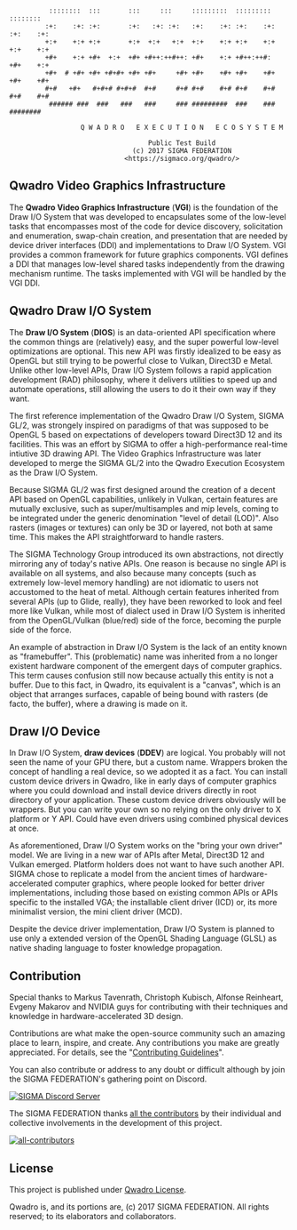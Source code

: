 ```

          ::::::::  :::       :::     :::     :::::::::  :::::::::   ::::::::
         :+:    :+: :+:       :+:   :+: :+:   :+:    :+: :+:    :+: :+:    :+:
         +:+    +:+ +:+       +:+  +:+   +:+  +:+    +:+ +:+    +:+ +:+    +:+
         +#+    +:+ +#+  +:+  +#+ +#++:++#++: +#+    +:+ +#++:++#:  +#+    +:+
         +#+  # +#+ +#+ +#+#+ +#+ +#+     +#+ +#+    +#+ +#+    +#+ +#+    +#+
         #+#   +#+   #+#+# #+#+#  #+#     #+# #+#    #+# #+#    #+# #+#    #+#
          ###### ###  ###   ###   ###     ### #########  ###    ###  ########

                  Q W A D R O   E X E C U T I O N   E C O S Y S T E M

                                   Public Test Build
                               (c) 2017 SIGMA FEDERATION
                             <https://sigmaco.org/qwadro/>

```

## Qwadro Video Graphics Infrastructure
The **Qwadro Video Graphics Infrastructure** (**VGI**) is the foundation of the Draw I/O System that was developed to encapsulates some of the low-level tasks that encompasses most of the code for device discovery, solicitation and enumeration, swap-chain creation, and presentation that are needed by device driver interfaces (DDI) and implementations to Draw I/O System. VGI provides a common framework for future graphics components. VGI defines a DDI that manages low-level shared tasks independently from the drawing mechanism runtime. The tasks implemented with VGI will be handled by the VGI DDI.

## Qwadro Draw I/O System
The **Draw I/O System** (**DIOS**) is an data-oriented API specification where the common things are (relatively) easy, and the super powerful low-level optimizations are optional. This new API was firstly idealized to be easy as OpenGL but still trying to be powerful close to Vulkan, Direct3D e Metal. Unlike other low-level APIs, Draw I/O System follows a rapid application development (RAD) philosophy, where it delivers utilities to speed up and automate operations, still allowing the users to do it their own way if they want.

The first reference implementation of the Qwadro Draw I/O System, SIGMA GL/2, was strongely inspired on paradigms of that was supposed to be OpenGL 5 based on expectations of developers toward Direct3D 12 and its facilities. This was an effort by SIGMA to offer a high-performance real-time intiutive 3D drawing API. The Video Graphics Infrastructure was later developed to merge the SIGMA GL/2 into the Qwadro Execution Ecosystem as the Draw I/O System.

Because SIGMA GL/2 was first designed around the creation of a decent API based on OpenGL capabilities, unlikely in Vulkan, certain features are mutually exclusive, such as super/multisamples and mip levels, coming to be integrated under the generic denomination "level of detail (LOD)". Also rasters (images or textures) can only be 3D or layered, not both at same time. This makes the API straightforward to handle rasters.

The SIGMA Technology Group introduced its own abstractions, not directly mirroring any of today's native APIs. One reason is because no single API is available on all systems, and also because many concepts (such as extremely low-level memory handling) are not idiomatic to users not accustomed to the heat of metal. Although certain features inherited from several APIs (up to Glide, really), they have been reworked to look and feel more like Vulkan, while most of dialect used in Draw I/O System is inherited from the OpenGL/Vulkan (blue/red) side of the force, becoming the purple side of the force.

An example of abstraction in Draw I/O System is the lack of an entity known as "framebuffer". This (problematic) name was inherited from a no longer existent hardware component of the emergent days of computer graphics. This term causes confusion still now because actually this entity is not a buffer. Due to this fact, in Qwadro, its equivalent is a "canvas", which is an object that arranges surfaces, capable of being bound with rasters (de facto, the buffer), where a drawing is made on it.

## Draw I/O Device
In Draw I/O System, **draw devices** (**DDEV**) are logical. You probably will not seen the name of your GPU there, but a custom name. Wrappers broken the concept of handling a real device, so we adopted it as a fact. You can install custom device drivers in Qwadro, like in early days of computer graphics where you could download and install device drivers directly in root directory of your application.
These custom device drivers obviously will be wrappers. But you can write your own so no relying on the only driver to X platform or Y API. Could have even drivers using combined physical devices at once.

As aforementioned, Draw I/O System works on the "bring your own driver" model. We are living in a new war of APIs after Metal, Direct3D 12 and Vulkan emerged. Platform holders does not want to have such another API. SIGMA chose to replicate a model from the ancient times of hardware-accelerated computer graphics, where people looked for better driver implementations, including those based on existing common APIs or APIs specific to the installed VGA; the installable client driver (ICD) or, its more minimalist version, the mini client driver (MCD).

Despite the device driver implementation, Draw I/O System is planned to use only a extended version of the OpenGL Shading Language (GLSL) as native shading language to foster knowledge propagation.

## Contribution

Special thanks to Markus Tavenrath, Christoph Kubisch, Alfonse Reinheart, Evgeny Makarov and NVIDIA guys for contributing with their techniques and knowledge in hardware-accelerated 3D design.

Contributions are what make the open-source community such an amazing place to learn, inspire, and create. Any contributions you make are greatly appreciated. For details, see the "[Contributing Guidelines][contribute-guide]".

You can also contribute or address to any doubt or difficult although by join the SIGMA FEDERATION's gathering point on Discord.

[![SIGMA Discord Server](https://discord.com/api/guilds/349379672351571969/widget.png?style=banner2)](https://sigmaco.org/discord)

The SIGMA FEDERATION thanks [all the contributors][contributors] by their individual and collective involvements in the development of this project.

[![all-contributors](https://contrib.rocks/image?repo=sigmaco/afx&columns=16)][contributors]

## License

This project is published under [Qwadro License][license].

Qwadro is, and its portions are, (c) 2017 SIGMA FEDERATION. All rights reserved; to its elaborators and collaborators.

[license]: https://github.com/sigmaco/qwadro/blob/master/LICENSE.txt
[contributors]: https://github.com/sigmaco/afx/graphs/contributors
[contribute-guide]: https://github.com/sigmaco/afx/blob/master/docs/CONTRIBUTING.md
